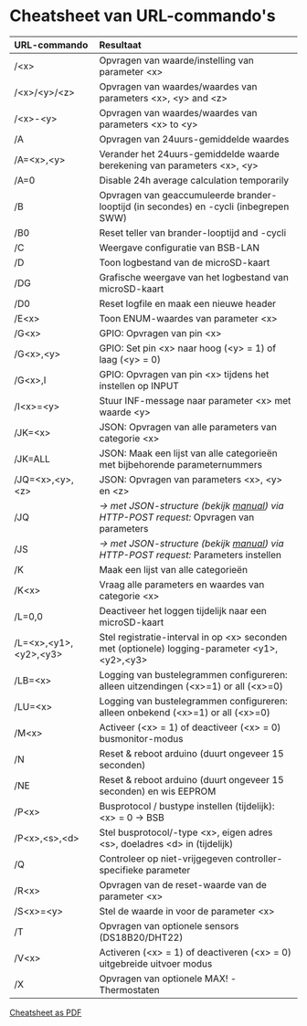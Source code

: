 # Cheatsheet van URL-commando's #

| URL-commando          | Resultaat                                                                     |
|:----------------------|:------------------------------------------------------------------------------|
|  /\<x\>               | Opvragen van waarde/instelling van parameter \<x\>
|  /\<x\>/\<y\>/\<z\>   | Opvragen van waardes/waardes van parameters \<x\>, \<y\> and \<z\>   
|  /\<x\>-\<y\>         | Opvragen van waardes/waardes van parameters \<x\> to \<y\>  
|  /A                   | Opvragen van 24uurs-gemiddelde waardes  
|  /A=\<x\>,\<y\>       | Verander het 24uurs-gemiddelde waarde berekening van parameters \<x\>, \<y\>  
|  /A=0			| Disable 24h average calculation temporarily  
|  /B                   | Opvragen van geaccumuleerde brander-looptijd (in secondes) en -cycli (inbegrepen SWW)  
|  /B0                  | Reset teller van brander-looptijd and -cycli  
|  /C                   | Weergave configuratie van BSB-LAN 
|  /D                   | Toon logbestand van de microSD-kaart 
|  /DG                  | Grafische weergave van het logbestand van microSD-kaart  
|  /D0                  | Reset logfile en maak een nieuwe header 
|  /E\<x\>              | Toon ENUM-waardes van parameter \<x\>  
|  /G\<x\>              | GPIO: Opvragen van pin \<x\>  
|  /G\<x\>,\<y\>        | GPIO: Set pin \<x\> naar hoog (\<y\> = 1) of laag (\<y\> = 0)  
|  /G\<x\>,I            | GPIO: Opvragen van pin \<x\> tijdens het instellen op INPUT 
|  /I\<x\>=\<y\>        | Stuur INF-message naar parameter \<x\> met waarde \<y\>  
|  /JK=\<x\>        	| JSON: Opvragen van alle parameters van categorie \<x\>  
|  /JK=ALL          	| JSON: Maak een lijst van alle categorieën met bijbehorende parameternummers  
|  /JQ=\<x\>,\<y\>,\<z\>      | JSON: Opvragen van parameters \<x\>, \<y\> en \<z\>  
|  /JQ                  | *→ met JSON-structure (bekijk [manual](https://1coderookie.github.io/BSB-LPB-LAN_EN/chap08.html#824-retrieving-and-controlling-via-json)) via HTTP-POST request:* Opvragen van parameters
|  /JS                  | *→ met JSON-structure (bekijk [manual](https://1coderookie.github.io/BSB-LPB-LAN_EN/chap08.html#824-retrieving-and-controlling-via-json)) via HTTP-POST request:* Parameters instellen
|  /K                   | Maak een lijst van alle categorieën  
|  /K\<x\>              | Vraag alle parameters en waardes van categorie \<x\>  
|  /L=0,0               | Deactiveer het loggen tijdelijk naar een microSD-kaart  
|  /L=\<x\>,\<y1\>,\<y2\>,\<y3\>       | Stel registratie-interval in op \<x\> seconden met (optionele) logging-parameter \<y1\>,\<y2\>,\<y3\>  
|  /LB=\<x\>            | Logging van bustelegrammen configureren: alleen uitzendingen (\<x\>=1) or all (\<x\>=0)  
|  /LU=\<x\>            | Logging van bustelegrammen configureren: alleen onbekend (\<x\>=1) or all (\<x\>=0)  
|  /M\<x\>              | Activeer (\<x\> = 1) of deactiveer (\<x\> = 0) busmonitor-modus 
|  /N                   | Reset & reboot arduino (duurt ongeveer 15 seconden)
|  /NE                  | Reset & reboot arduino (duurt ongeveer 15 seconden) en wis EEPROM
|  /P\<x\>              | Busprotocol / bustype instellen (tijdelijk): \<x\> = 0 → BSB | 1 → LPB | 2 → PPS  
|  /P\<x\>,\<s\>,\<d\>  | Stel busprotocol/-type \<x\>, eigen adres \<s\>, doeladres \<d\> in (tijdelijk)  
|  /Q                   | Controleer op niet-vrijgegeven controller-specifieke parameter  
|  /R\<x\>              | Opvragen van de reset-waarde van de parameter \<x\>  
|  /S\<x\>=\<y\>        | Stel de waarde <y> in voor de parameter \<x\>  
|  /T                   | Opvragen van optionele sensors (DS18B20/DHT22)  
|  /V\<x\>              | Activeren (\<x\> = 1) of deactiveren (\<x\> = 0) uitgebreide uitvoer modus 
|  /X                   | Opvragen van optionele MAX! -Thermostaten  

       
[Cheatsheet as PDF](https://github.com/1coderookie/BSB-LPB-LAN_EN/raw/master/commandref/Cheatsheet_URL-commands_NL.pdf)

    
